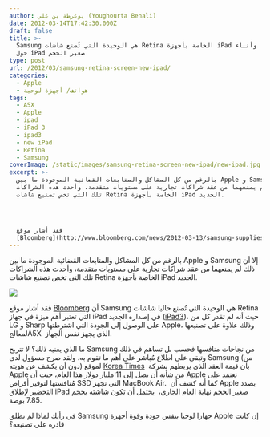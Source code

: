 ```yaml
---
author: يوغرطة بن علي (Youghourta Benali)
date: 2012-03-14T17:42:30.000Z
draft: false
title: >-
  Samsung هي الوحيدة التي تُصنع شاشات Retina الخاصة بأجهزة iPad الجديد، وأنباء
  حول iPad صغير الحجم
type: post
url: /2012/03/samsung-retina-screen-new-ipad/
categories:
  - Apple
  - هواتف/ أجهزة لوحية
tags:
  - A5X
  - Apple
  - ipad
  - iPad 3
  - ipad3
  - new iPad
  - Retina
  - Samsung
coverImage: /static/images/samsung-retina-screen-new-ipad/new-ipad.jpg
excerpt: >-
  بالرغم من كل المشاكل والمتابعات القضائية الموجودة ما بين Apple و Samsung إلا
  أن ذلك لم يمنعهما من عقد شراكات تجارية على مستويات متقدمة، وأحدث هذه الشراكات
  تلك التي تخص تصنيع شاشات Retina الخاصة بأجهزة iPad الجديد.




  فقد أشار موقع
  [Bloomberg](http://www.bloomberg.com/news/2012-03-13/samsung-supplies-apple-with-touch-screen-for-new-ipad.html)
---
```

بالرغم من كل المشاكل والمتابعات القضائية الموجودة ما بين Apple و Samsung إلا أن ذلك لم يمنعهما من عقد شراكات تجارية على مستويات متقدمة، وأحدث هذه الشراكات تلك التي تخص تصنيع شاشات Retina الخاصة بأجهزة iPad الجديد.

![](/static/images/samsung-retina-screen-new-ipad/new-ipad.jpg)

فقد أشار موقع [Bloomberg](http://www.bloomberg.com/news/2012-03-13/samsung-supplies-apple-with-touch-screen-for-new-ipad.html) أن Samsung هي الوحيدة التي تُصنع حاليا شاشات Retina التي تعتبر أهم ميزة في جهاز iPad في إصداره الجديد ([iPad3](../2012/03/ipad-3/))، حيث أنه لم تقدر كل من LG و Sharp على الوصول إلى الجودة التي اشترطتها Apple، وذلك علاوة على تصنيعها لمعالجA5X  الذي يجهز نفس الجهاز.

ما الذي يعنيه ذلك؟ لا تتربح Samsung من نجاحات منافسها فحسب بل تساهم في ذلك وتبقى على اطلاع مُباشر على أهم ما تقوم به. ولقد صرح مسؤول لدى Samsung (من دون أن يكشف عن هويته) لموقع [Korea Times](http://www.koreatimes.co.kr/www/news/tech/2012/03/129\_106677.html)  بأن قيمة العقد الذي يربطهم بشركة Apple من شأنه أن يصل إلى 11 مليار دولار هذا العام، حيث أن Apple تعتمد على مُنافستها لتوفير أقراص SSD التي تجهز MacBook Air.  كما أنه كشف أن Apple بصدد التحضير لإطلاق iPad صغير الحجم نهاية العام الجاري،  يحتمل أن تكون شاشته بحجم 7.85 بوصة.

في رأيك لماذا لم تطلق Samsung جهازا لوحيا بنفس جودة وقوة أجهزة Apple إن كانت قادرة على تصنيعه؟
